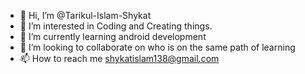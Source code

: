 - 👋 Hi, I’m @Tarikul-Islam-Shykat
- 👀 I’m interested in Coding and Creating things.
- 🌱 I’m currently learning android development
- 💞️ I’m looking to collaborate on who is on the same path of learning
- 📫 How to reach me shykatislam138@gmail.com


<!---
Tarikul-Islam-Shykat/Tarikul-Islam-Shykat is a ✨ special ✨ repository because its `README.md` (this file) appears on your GitHub profile.
You can click the Preview link to take a look at your changes.
--->
